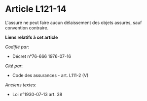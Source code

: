 # Article L121-14

L'assuré ne peut faire aucun délaissement des objets assurés, sauf convention contraire.

**Liens relatifs à cet article**

_Codifié par_:

  - Décret n°76-666 1976-07-16

_Cité par_:

  - Code des assurances - art. L111-2 (V)

_Anciens textes_:

  - Loi n°1930-07-13 art. 38
